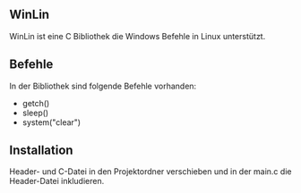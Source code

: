 ## WinLin

WinLin ist eine C Bibliothek die Windows Befehle in Linux unterstützt.

## Befehle

In der Bibliothek sind folgende Befehle vorhanden:

* getch()
* sleep()
* system("clear")

## Installation

Header- und C-Datei in den Projektordner verschieben und in der main.c die Header-Datei inkludieren.
